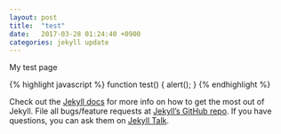 ```yaml
---
layout: post
title:  "test"
date:   2017-03-28 01:24:40 +0900
categories: jekyll update
---
```

My test page

{% highlight javascript %}
function test() {
    alert();
}
{% endhighlight %}

Check out the [Jekyll docs][jekyll-docs] for more info on how to get the most out of Jekyll. File all bugs/feature requests at [Jekyll’s GitHub repo][jekyll-gh]. If you have questions, you can ask them on [Jekyll Talk][jekyll-talk].

[jekyll-docs]: https://jekyllrb.com/docs/home
[jekyll-gh]:   https://github.com/novemberde
[jekyll-talk]: https://talk.jekyllrb.com/
